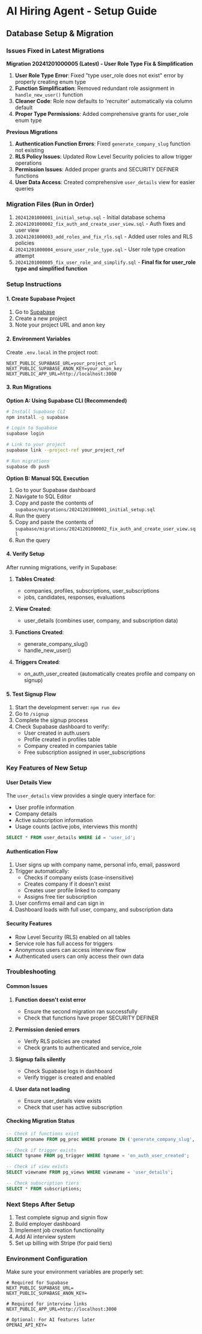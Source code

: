 # AI Hiring Agent - Setup Guide

## Database Setup & Migration

### Issues Fixed in Latest Migrations

**Migration 20241201000005 (Latest) - User Role Type Fix & Simplification**
1. **User Role Type Error**: Fixed "type user_role does not exist" error by properly creating enum type
2. **Function Simplification**: Removed redundant role assignment in `handle_new_user()` function 
3. **Cleaner Code**: Role now defaults to 'recruiter' automatically via column default
4. **Proper Type Permissions**: Added comprehensive grants for user_role enum type

**Previous Migrations**
1. **Authentication Function Errors**: Fixed `generate_company_slug` function not existing
2. **RLS Policy Issues**: Updated Row Level Security policies to allow trigger operations
3. **Permission Issues**: Added proper grants and SECURITY DEFINER functions
4. **User Data Access**: Created comprehensive `user_details` view for easier queries

### Migration Files (Run in Order)

1. `20241201000001_initial_setup.sql` - Initial database schema
2. `20241201000002_fix_auth_and_create_user_view.sql` - Auth fixes and user view
3. `20241201000003_add_roles_and_fix_rls.sql` - Added user roles and RLS policies
4. `20241201000004_ensure_user_role_type.sql` - User role type creation attempt
5. `20241201000005_fix_user_role_and_simplify.sql` - **Final fix for user_role type and simplified function**

### Setup Instructions

#### 1. Create Supabase Project
1. Go to [Supabase](https://supabase.com)
2. Create a new project
3. Note your project URL and anon key

#### 2. Environment Variables
Create `.env.local` in the project root:
```env
NEXT_PUBLIC_SUPABASE_URL=your_project_url
NEXT_PUBLIC_SUPABASE_ANON_KEY=your_anon_key
NEXT_PUBLIC_APP_URL=http://localhost:3000
```

#### 3. Run Migrations

**Option A: Using Supabase CLI (Recommended)**
```bash
# Install Supabase CLI
npm install -g supabase

# Login to Supabase
supabase login

# Link to your project
supabase link --project-ref your_project_ref

# Run migrations
supabase db push
```

**Option B: Manual SQL Execution**
1. Go to your Supabase dashboard
2. Navigate to SQL Editor
3. Copy and paste the contents of `supabase/migrations/20241201000001_initial_setup.sql`
4. Run the query
5. Copy and paste the contents of `supabase/migrations/20241201000002_fix_auth_and_create_user_view.sql`
6. Run the query

#### 4. Verify Setup
After running migrations, verify in Supabase:

1. **Tables Created**: 
   - companies, profiles, subscriptions, user_subscriptions
   - jobs, candidates, responses, evaluations

2. **View Created**: 
   - user_details (combines user, company, and subscription data)

3. **Functions Created**:
   - generate_company_slug()
   - handle_new_user()

4. **Triggers Created**:
   - on_auth_user_created (automatically creates profile and company on signup)

#### 5. Test Signup Flow
1. Start the development server: `npm run dev`
2. Go to `/signup`
3. Complete the signup process
4. Check Supabase dashboard to verify:
   - User created in auth.users
   - Profile created in profiles table
   - Company created in companies table
   - Free subscription assigned in user_subscriptions

### Key Features of New Setup

#### User Details View
The `user_details` view provides a single query interface for:
- User profile information
- Company details
- Active subscription information
- Usage counts (active jobs, interviews this month)

```sql
SELECT * FROM user_details WHERE id = 'user_id';
```

#### Authentication Flow
1. User signs up with company name, personal info, email, password
2. Trigger automatically:
   - Checks if company exists (case-insensitive)
   - Creates company if it doesn't exist
   - Creates user profile linked to company
   - Assigns free tier subscription
3. User confirms email and can sign in
4. Dashboard loads with full user, company, and subscription data

#### Security Features
- Row Level Security (RLS) enabled on all tables
- Service role has full access for triggers
- Anonymous users can access interview flow
- Authenticated users can only access their own data

### Troubleshooting

#### Common Issues

1. **Function doesn't exist error**
   - Ensure the second migration ran successfully
   - Check that functions have proper SECURITY DEFINER

2. **Permission denied errors**
   - Verify RLS policies are created
   - Check grants to authenticated and service_role

3. **Signup fails silently**
   - Check Supabase logs in dashboard
   - Verify trigger is created and enabled

4. **User data not loading**
   - Ensure user_details view exists
   - Check that user has active subscription

#### Checking Migration Status
```sql
-- Check if functions exist
SELECT proname FROM pg_proc WHERE proname IN ('generate_company_slug', 'handle_new_user');

-- Check if trigger exists
SELECT tgname FROM pg_trigger WHERE tgname = 'on_auth_user_created';

-- Check if view exists
SELECT viewname FROM pg_views WHERE viewname = 'user_details';

-- Check subscription tiers
SELECT * FROM subscriptions;
```

### Next Steps After Setup

1. Test complete signup and signin flow
2. Build employer dashboard
3. Implement job creation functionality
4. Add AI interview system
5. Set up billing with Stripe (for paid tiers)

### Environment Configuration

Make sure your environment variables are properly set:

```env
# Required for Supabase
NEXT_PUBLIC_SUPABASE_URL=
NEXT_PUBLIC_SUPABASE_ANON_KEY=

# Required for interview links
NEXT_PUBLIC_APP_URL=http://localhost:3000

# Optional: For AI features later
OPENAI_API_KEY=
``` 